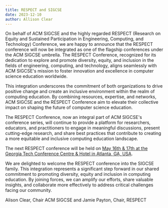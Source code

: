 ```yaml
---
title: RESPECT and SIGCSE
date: 2023-12-10
author: Allison Clear
---
```


On behalf of ACM SIGCSE and the highly regarded RESPECT (Research on Equity and Sustained Participation in Engineering, Computing, and Technology) Conference, we are happy to announce that the RESPECT conference will now be integrated as one of the flagship conferences under the ACM SIGCSE umbrella. The RESPECT Conference, recognized for its dedication to explore and promote diversity, equity, and inclusion in the fields of engineering, computing, and technology, aligns seamlessly with ACM SIGCSE's mission to foster innovation and excellence in computer science education worldwide.

This integration underscores the commitment of both organizations to drive positive change and create an inclusive environment within the realm of computing education. By combining resources, expertise, and networks, ACM SIGCSE and the RESPECT Conference aim to elevate their collective impact on shaping the future of computer science education.

The RESPECT Conference, now an integral part of ACM SIGCSE's conference series, will continue to provide a platform for researchers, educators, and practitioners to engage in meaningful discussions, present cutting-edge research, and share best practices that contribute to creating a more equitable and inclusive computing education landscape.

The next RESPECT conference will be held on [May 16th & 17th at the Georgia Tech Conference Centre & Hotel in Atlanta, GA, USA](https://www.respect2024.starscomputingcorps.org).

We are delighted to welcome the RESPECT conference into the SIGCSE family.  This integration represents a significant step forward in our shared commitment to promoting diversity, equity and inclusion in computing education. By joining forces, we can amplify our efforts, share valuable insights, and collaborate more effectively to address critical challenges facing our community.

Alison Clear, Chair ACM SIGCSE and Jamie Payton, Chair, RESPECT

